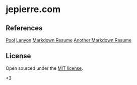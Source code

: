 # jepierre.com

## References
[Pool](https://github.com/poole/poole)
[Lanyon](https://lanyon.getpoole.com/)
[Markdown Resume](http://sdsawtelle.github.io/blog/output/simple-markdown-resume-with-pandoc-and-wkhtmltopdf.html)
[Another Markdown Resume](https://mszep.github.io/pandoc_resume/)
## License

Open sourced under the [MIT license](LICENSE.md).

<3
